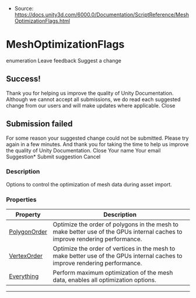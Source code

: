 * Source: https://docs.unity3d.com/6000.0/Documentation/ScriptReference/MeshOptimizationFlags.html

# MeshOptimizationFlags
enumeration
Leave feedback
Suggest a change
## Success!
Thank you for helping us improve the quality of Unity Documentation. Although we cannot accept all submissions, we do read each suggested change from our users and will make updates where applicable.
Close
## Submission failed
For some reason your suggested change could not be submitted. Please <a>try again</a> in a few minutes. And thank you for taking the time to help us improve the quality of Unity Documentation.
Close
Your name Your email Suggestion* Submit suggestion
Cancel
### Description
Options to control the optimization of mesh data during asset import.
### Properties
Property | Description  
---|---  
[PolygonOrder](https://docs.unity3d.com/6000.0/Documentation/ScriptReference/MeshOptimizationFlags.PolygonOrder.html) | Optimize the order of polygons in the mesh to make better use of the GPUs internal caches to improve rendering performance.  
[VertexOrder](https://docs.unity3d.com/6000.0/Documentation/ScriptReference/MeshOptimizationFlags.VertexOrder.html) | Optimize the order of vertices in the mesh to make better use of the GPUs internal caches to improve rendering performance.  
[Everything](https://docs.unity3d.com/6000.0/Documentation/ScriptReference/MeshOptimizationFlags.Everything.html) | Perform maximum optimization of the mesh data, enables all optimization options.  
* * *
